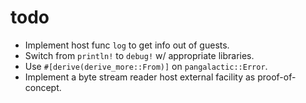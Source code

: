 # todo

- Implement host func `log` to get info out of guests.
- Switch from `println!` to `debug!` w/ appropriate libraries.
- Use `#[derive(derive_more::From)]` on `pangalactic::Error`.
- Implement a byte stream reader host external facility as proof-of-concept.
